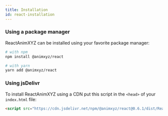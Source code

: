 ```yaml
---
title: Installation
id: react-installation
---
```


### Using a package manager

ReactAnimXYZ can be installed using your favorite package manager:

```bash
# with npm
npm install @animxyz/react

# with yarn
yarn add @animxyz/react
```

### Using jsDelivr

To install ReactAnimXYZ using a CDN put this script in the `<head>` of your `index.html` file:

```html
<script src="https://cdn.jsdelivr.net/npm/@animxyz/react@0.6.1/dist/ReactAnimXyz.js"></script>
```